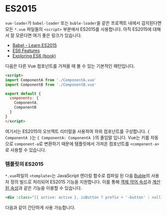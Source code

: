 # ES2015

`vue-loader`가 `babel-loader` 또는 `buble-loader`을 같은 프로젝트 내에서 감지된다면 모든 `*.vue` 파일들의 `<script>` 부분에서 ES2015를 사용합니다. 아직 ES2015에 대해서 잘 모른다면 여기 좋은 링크가 있습니다.

- [Babel - Learn ES2015](https://babeljs.io/docs/learn-es2015/)
- [ES6 Features](https://github.com/lukehoban/es6features)
- [Exploring ES6 (book)](https://leanpub.com/exploring-es6)

다음은 다른 Vue 컴포넌트를 가져올 때 볼 수 있는 기본적인 패턴입니다.

``` html
<script>
import ComponentA from './ComponentA.vue'
import ComponentB from './ComponentB.vue'

export default {
  components: {
    ComponentA,
    ComponentB
  }
}
</script>
```

여기서는 ES2015의 오브젝트 리터럴을 사용하여 하위 컴포넌트를 구성합니다. `{ ComponentA }`는 `{ ComponentA: ComponentA }`의 줄임말 입니다. Vue는 키를 자동으로 `component-a`로 변환하기 때문에 템플릿에서 가져온 컴포넌트를 `<component-a>`로 사용할 수 있습니다.

### 템플릿의 ES2015

`*.vue`파일의 `<template>`는 JavaScript 렌더링 함수로 컴파일 된 다음 [Buble](https://buble.surge.sh/guide/)의 사용자 정의 빌드로 처리되어 ES2015 기능을 지원합니다. 이를 통해 [객체 약어 속성](https://buble.surge.sh/guide/#object-shorthand-methods-and-properties-transforms-concisemethodproperty-)과 [계산된 속성](https://buble.surge.sh/guide/#computed-properties-transforms-computedproperty-)과 같은 기능을 이용할 수 있습니다.

``` html
<div :class="[{ active: active }, isButton ? prefix + '-button' : null]">
```

다음과 같이 간단하게 사용 가능합니다.

``` html
<div :class="{ active, [`${prefix}-button`]: isButton }">
```

**vue@^2.1.0만 가능합니다:** `v-for` 또는 범위를 가지는 slot을 사용하여 매개 변수 소멸을 사용할 수도 있습니다.

``` html
<li v-for="{ id, text } in items">
  {{ id }} {{ text }}
</li>
```

``` html
<my-component>
  <template slot-scope="{ id, text }">
    <span>{{ id }} {{ text }}</span>
  </template>
</my-component>
```

[`buble` 옵션](../options.md#buble)을 사용하여 템플릿에서 지원되는 기능을 커스터마이징 할 수 있습니다.

### 일반적인 `.js` 파일로 변환하기

`vue-loader`는 오직 `*.vue` 파일만 처리하기 때문에 webpack 설정 파일에 `babel-loader` 또는 `buble-loader`를 사용하여 보통 `*.js` 파일을 처리하도록 지시해야 합니다. `vue-cli`로 스캐폴딩된 프로젝트는 이미 당신을 위해 그렇게 설정되어 있습니다.

### `.babelrc`로 Babel 설정하기

`babel-loader`는 [`.babelrc`](https://babeljs.io/docs/usage/babelrc/)를 우선하므로 Babel 설정과 플러그인을 구성하는데 권장되는 방법입니다.
